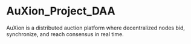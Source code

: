 # AuXion_Project_DAA
AuXion is a distributed auction platform where decentralized nodes bid, synchronize, and reach consensus in real time.
